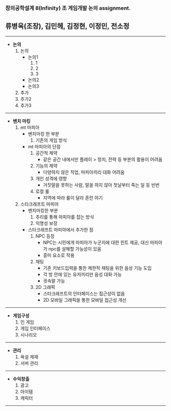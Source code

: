 
### 창의공학설계 8(Infinity) 조 게임개발 논의 assignment.

## 류병욱(조장), 김민헤, 김정현, 이정민, 전소정
---
+ **논의**
    1. 논의
        -   논의1
            1. 1
            2. 2
            3. 3
        -   논의2
        -   논의3
    2. 추가
    3. 추가2
    4. 추가3


---
+ **벤치 마킹**
    1. mt 마피아
        -   벤치마킹 한 부분
            1. 기존의 게임 방식
        -   mt 마피아의 단점
            1. 공간적 제약
                - 같은 공간 내에서만 플레이 > 정치, 전략 등 부분의 활용이 어려움
            2. 기능의 제약
                - 다양하지 않은 직업, 마피아끼리 대화 어려움
            3. 개인 성격에 영향
                - 거짓말을 못하는 사람, 말을 하지 않아 첫날부터 죽는 일 등 빈번
            4. 로컬 룰
                - 지역에 따라 룰이 달라 혼란 야기
    2. 스타크래프트 마피아
        -   벤치마킹한 부분
            1. 추리를 통해 마피아를 잡는 방식
            2. 익명성 보장
        -   스타크래프트 마피아에서 추가한 점
            1. NPC 등장
                - NPC는 시민에게 마피아가 누군지에 대한 힌트 제공, 대신 마피아가 npc를 살해할 가능성이 있음
                - 흥미 요소로 작용
            2. 채팅
                - 기존 키보드입력을 통한 제한적 채팅을 위한 음성 기능 도입
                - 각 방 안에 있는 유저끼리만 음성 대화 가능
                - 귓속말 가능
            3. 2D 그래픽
                - 스타크래프트의 인터페이스는 접근성이 없음
                - 2D 모바일 그래픽을 통한 모바일 접근성 개선
---
+ **게임구성**
  1. 인 게임
  2. 게임 인터페이스
  3. 시나리오


---
+ **관리**
  1. 욕설 제재
  2. 서버 관리


---
+ **수익창출**
  1. 광고
  2. 아이템
  3. 캐릭터


---
